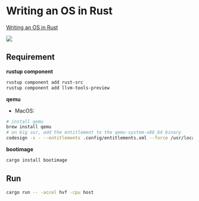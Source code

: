 # Writing an OS in Rust
[Writing an OS in Rust](https://os.phil-opp.com/)

![](https://github.com/yuchanns/rustbyexample/workflows/writing-an-os-in-rust/badge.svg?branch=main)

## Requirement
**rustup component**
```sh
rustup component add rust-src
rustup component add llvm-tools-preview
```
**qemu**
* MacOS:
```sh
# install qemu
brew install qemu
# on big sur, add the entitlement to the qemu-system-x86_64 binary
codesign -s - --entitlements .config/entitlements.xml --force /usr/local/bin/qemu-system-x86_64
```
**bootimage**
```sh
cargo install bootimage
```
## Run
```sh
cargo run -- -accel hvf -cpu host
```
